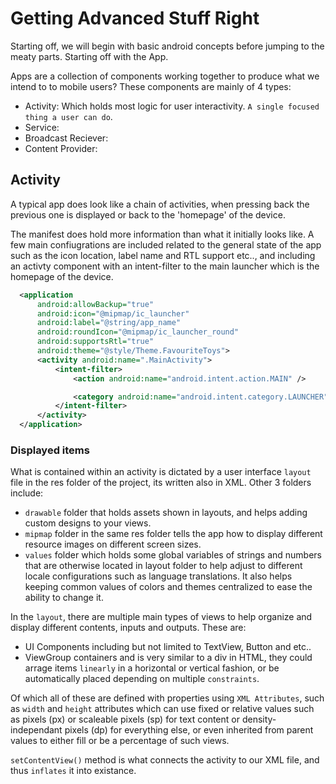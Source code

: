 # Getting Advanced Stuff Right

Starting off, we will begin with basic android concepts before jumping to the meaty parts. Starting off with the App.

Apps are a collection of components working together to produce what we intend to to mobile users? These components are mainly of 4 types:

- Activity: Which holds most logic for user interactivity. `A single focused thing a user can do`.
- Service:
- Broadcast Reciever:
- Content Provider:

## Activity

A typical app does look like a chain of activities, when pressing back the previous one is displayed or back to the 'homepage' of the device.

The manifest does hold more information than what it initially looks like. A few main confiugrations are included related to the general state of the app such as the icon location, label name and RTL support etc.., and including an activty component with an intent-filter to the main launcher which is the homepage of the device.

```xml
  <application
      android:allowBackup="true"
      android:icon="@mipmap/ic_launcher"
      android:label="@string/app_name"
      android:roundIcon="@mipmap/ic_launcher_round"
      android:supportsRtl="true"
      android:theme="@style/Theme.FavouriteToys">
      <activity android:name=".MainActivity">
          <intent-filter>
              <action android:name="android.intent.action.MAIN" />

              <category android:name="android.intent.category.LAUNCHER" />
          </intent-filter>
      </activity>
  </application>
```

### Displayed items

What is contained within an activity is dictated by a user interface `layout` file in the res folder of the project, its written also in XML.
Other 3 folders include:

- `drawable` folder that holds assets shown in layouts, and helps adding custom designs to your views.
- `mipmap` folder in the same res folder tells the app how to display different resource images on different screen sizes.
- `values` folder which holds some global variables of strings and numbers that are otherwise located in layout folder to help adjust to different locale configurations such as language translations. It also helps keeping common values of colors and themes centralized to ease the ability to change it.

In the `layout`, there are multiple main types of views to help organize and display different contents, inputs and outputs. These are:

- UI Components including but not limited to TextView, Button and etc..
- ViewGroup containers and is very similar to a div in HTML, they could arrage items `linearly` in a horizontal or vertical fashion, or be automatically placed depending on multiple `constraints`.

Of which all of these are defined with properties using `XML Attributes`, such as `width` and `height` attributes which can use fixed or relative values such as pixels (px) or scaleable pixels (sp) for text content or density-independant pixels (dp) for everything else, or even inherited from parent values to either fill or be a percentage of such views.

`setContentView()` method is what connects the activity to our XML file, and thus `inflates` it into existance.
